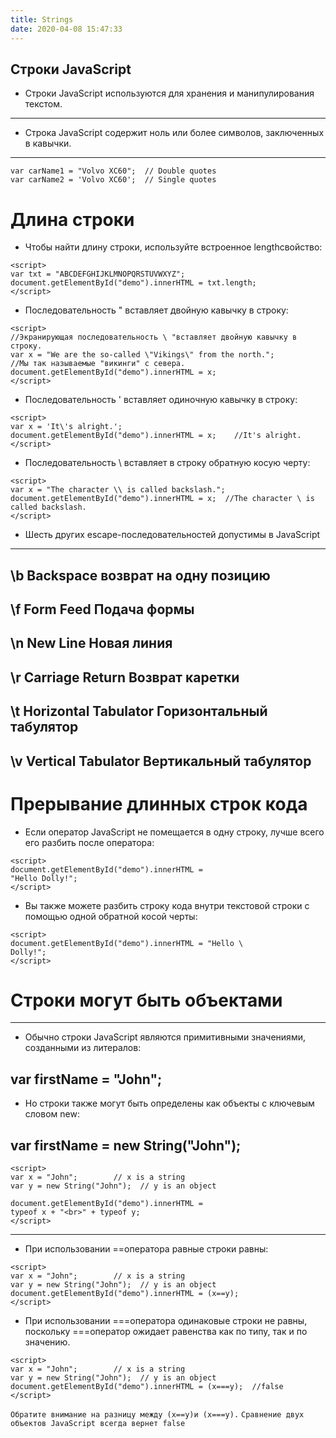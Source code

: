 ```yaml
---
title: Strings
date: 2020-04-08 15:47:33
---
```

Строки JavaScript
---
* Строки JavaScript используются для хранения и манипулирования текстом. 
--- 
* Строка JavaScript содержит ноль или более символов, заключенных в кавычки.
---
```
var carName1 = "Volvo XC60";  // Double quotes
var carName2 = 'Volvo XC60';  // Single quotes
```
# Длина строки
* Чтобы найти длину строки, используйте встроенное lengthсвойство:
```
<script>
var txt = "ABCDEFGHIJKLMNOPQRSTUVWXYZ";
document.getElementById("demo").innerHTML = txt.length;
</script>
```

* Последовательность \"  вставляет двойную кавычку в строку:
```
<script>                                                                //Экранирующая последовательность \ "вставляет двойную кавычку в строку.
var x = "We are the so-called \"Vikings\" from the north.";             //Мы так называемые "викинги" с севера.
document.getElementById("demo").innerHTML = x; 
</script>
```
* Последовательность \'  вставляет одиночную кавычку в строку:
```
<script>
var x = 'It\'s alright.';
document.getElementById("demo").innerHTML = x;    //It's alright.
</script>
```
* Последовательность \\  вставляет в строку обратную косую черту:
```
<script>
var x = "The character \\ is called backslash.";
document.getElementById("demo").innerHTML = x;  //The character \ is called backslash.
</script>
```

             

* Шесть других escape-последовательностей допустимы в JavaScript
---
\b   	Backspace
возврат на одну позицию
---
\f	    Form Feed
Подача формы
---
\n	    New Line
Новая линия
---
\r	Carriage Return
Возврат каретки
---
\t	Horizontal Tabulator
Горизонтальный табулятор
---
\v	Vertical Tabulator
Вертикальный табулятор
---
# 
# 
# Прерывание длинных строк кода
* Если оператор JavaScript не помещается в одну строку, лучше всего его разбить после оператора:
```
<script>
document.getElementById("demo").innerHTML =
"Hello Dolly!";
</script>
```
* Вы также можете разбить строку кода внутри текстовой строки с помощью одной обратной косой черты:
```
<script>
document.getElementById("demo").innerHTML = "Hello \
Dolly!";
</script>
```

# 
# 
# Строки могут быть объектами
---
* Обычно строки JavaScript являются примитивными значениями, созданными из литералов:

var firstName = "John";
---
* Но строки также могут быть определены как объекты с ключевым словом new:

var firstName = new String("John");
---
```
<script>
var x = "John";        // x is a string
var y = new String("John");  // y is an object

document.getElementById("demo").innerHTML =
typeof x + "<br>" + typeof y;              
</script>                                  
```

---
* При использовании ==оператора равные строки равны:
```
<script>
var x = "John";        // x is a string
var y = new String("John");  // y is an object
document.getElementById("demo").innerHTML = (x==y);
</script>
```

* При использовании ===оператора одинаковые строки не равны, поскольку ===оператор ожидает равенства как по типу, так и по значению.
```
<script>
var x = "John";        // x is a string
var y = new String("John");  // y is an object
document.getElementById("demo").innerHTML = (x===y);  //false
</script>
```

`Обратите внимание на разницу между (x==y)и (x===y).`
`Сравнение двух объектов JavaScript всегда вернет false`






